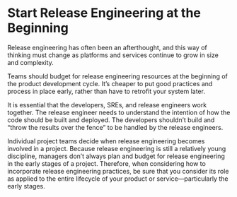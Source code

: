 # Start Release Engineering at the Beginning

Release engineering has often been an afterthought, and this way of thinking
must change as platforms and services continue to grow in size and complexity.

Teams should budget for release engineering resources at the beginning of the
product development cycle. It’s cheaper to put good practices and process in
place early, rather than have to retrofit your system later.

It is essential that the developers, SREs, and release engineers work together.
The release engineer needs to understand the intention of how the code should be
built and deployed. The developers shouldn’t build and “throw the results over
the fence” to be handled by the release engineers.

Individual project teams decide when release engineering becomes involved in a
project. Because release engineering is still a relatively young discipline,
managers don’t always plan and budget for release engineering in the early
stages of a project. Therefore, when considering how to incorporate release
engineering practices, be sure that you consider its role as applied to the
entire lifecycle of your product or service—particularly the early stages.
